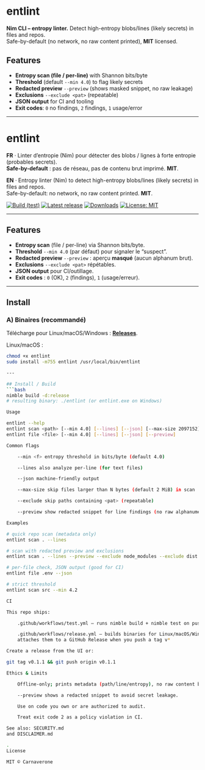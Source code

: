 # entlint

**Nim CLI – entropy linter.** Detect high-entropy blobs/lines (likely secrets) in files and repos.  
Safe-by-default (no network, no raw content printed), **MIT** licensed.

## Features
- **Entropy scan (file / per-line)** with Shannon bits/byte
- **Threshold** (default `--min 4.0`) to flag likely secrets
- **Redacted preview** `--preview` (shows masked snippet, no raw leakage)
- **Exclusions** `--exclude <pat>` (repeatable)
- **JSON output** for CI and tooling
- **Exit codes**: `0` no findings, `2` findings, `1` usage/error

---
# entlint

**FR** · Linter d’entropie (Nim) pour détecter des blobs / lignes à forte entropie (probables secrets).  
**Safe-by-default** : pas de réseau, pas de contenu brut imprimé. **MIT**.

**EN** · Entropy linter (Nim) to detect high-entropy blobs/lines (likely secrets) in files and repos.  
Safe-by-default: no network, no raw content printed. **MIT**.

[![Build (test)](https://github.com/carnaverone/entlint/actions/workflows/test.yml/badge.svg?branch=main)](https://github.com/carnaverone/entlint/actions/workflows/test.yml)
[![Latest release](https://img.shields.io/github/v/release/carnaverone/entlint?display_name=tag)](https://github.com/carnaverone/entlint/releases)
[![Downloads](https://img.shields.io/github/downloads/carnaverone/entlint/total)](https://github.com/carnaverone/entlint/releases)
[![License: MIT](https://img.shields.io/badge/license-MIT-blue.svg)](LICENSE)

---

## Features
- **Entropy scan** (file / per-line) via Shannon bits/byte.
- **Threshold** `--min 4.0` (par défaut) pour signaler le “suspect”.
- **Redacted preview** `--preview` : aperçu **masqué** (aucun alphanum brut).
- **Exclusions** `--exclude <pat>` répétables.
- **JSON output** pour CI/outillage.
- **Exit codes** : `0` (OK), `2` (findings), `1` (usage/erreur).

---

## Install

### A) Binaires (recommandé)
Télécharge pour Linux/macOS/Windows : **[Releases](https://github.com/carnaverone/entlint/releases)**.

Linux/macOS :
```bash
chmod +x entlint
sudo install -m755 entlint /usr/local/bin/entlint

---

## Install / Build
```bash
nimble build -d:release
# resulting binary: ./entlint (or entlint.exe on Windows)

Usage

entlint --help
entlint scan <path> [--min 4.0] [--lines] [--json] [--max-size 2097152] [--exclude <pat>]... [--preview]
entlint file <file> [--min 4.0] [--lines] [--json] [--preview]

Common flags

    --min <f> entropy threshold in bits/byte (default 4.0)

    --lines also analyze per-line (for text files)

    --json machine-friendly output

    --max-size skip files larger than N bytes (default 2 MiB) in scan

    --exclude skip paths containing <pat> (repeatable)

    --preview show redacted snippet for line findings (no raw alphanumerics)

Examples

# quick repo scan (metadata only)
entlint scan . --lines

# scan with redacted preview and exclusions
entlint scan . --lines --preview --exclude node_modules --exclude dist

# per-file check, JSON output (good for CI)
entlint file .env --json

# strict threshold
entlint scan src --min 4.2

CI

This repo ships:

    .github/workflows/test.yml – runs nimble build + nimble test on push/PR

    .github/workflows/release.yml – builds binaries for Linux/macOS/Windows and
    attaches them to a GitHub Release when you push a tag v*

Create a release from the UI or:

git tag v0.1.1 && git push origin v0.1.1

Ethics & Limits

    Offline-only; prints metadata (path/line/entropy), no raw content by default.

    --preview shows a redacted snippet to avoid secret leakage.

    Use on code you own or are authorized to audit.

    Treat exit code 2 as a policy violation in CI.

See also: SECURITY.md
and DISCLAIMER.md

.
License

MIT © Carnaverone
